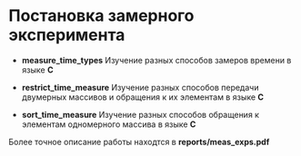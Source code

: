 # Постановка замерного эксперимента

- __measure\_time\_types__
    Изучение разных способов замеров времени в языке __С__

- __restrict\_time\_measure__
    Изучение разных способов передачи двумерных массивов и обращения к их элементам в языке __С__

- __sort\_time\_measure__
    Изучение разных способов обращения к элементам одномерного массива в языке __С__

Более точное описание работы находтся в __reports/meas_exps.pdf__
